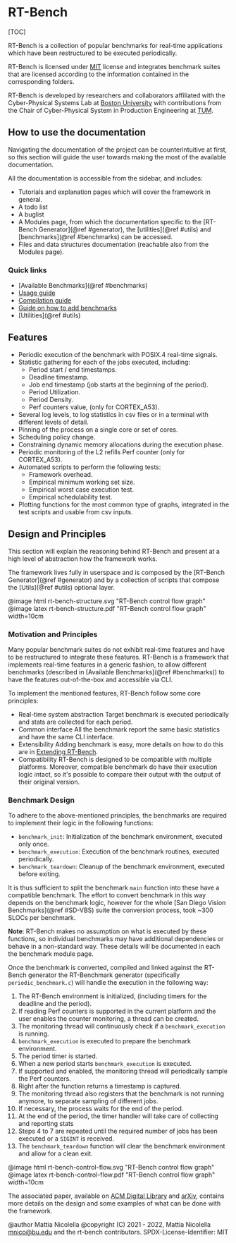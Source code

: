 RT-Bench
========

[TOC]

RT-Bench is a collection of popular benchmarks for real-time applications which
have been restructured to be executed periodically.

RT-Bench is licensed under [MIT](LICENSES/MIT.txt) license and
integrates benchmark suites that are licensed according to the information
contained in the corresponding folders.

RT-Bench is developed by researchers and collaborators affiliated with the
Cyber-Physical Systems Lab at [Boston University](https://cs-people.bu.edu/rmancuso/)
with contributions from the Chair of Cyber-Physical System in Production Engineering at [TUM](https://rtsl.cps.mw.tum.de/).

## How to use the documentation

Navigating the documentation of the project can be counterintuitive at first, so
this section will guide the user towards making the most of the available documentation.

All the documentation is accessible from the sidebar, and includes:
- Tutorials and explanation pages which will cover the framework in general.
- A todo list
- A buglist
- A Modules page, from which the documentation specific to the 
  [RT-Bench Generator](@ref #generator), the [utilities](@ref #utils) and [benchmarks](@ref #benchmarks) can be accessed.
- Files and data structures documentation (reachable also from the Modules page).

### Quick links
- [Available Benchmarks](@ref #benchmarks)
- [Usage guide](1-Usage.markdown)
- [Compilation guide](2-Building_with_the_framework.markdown)
- [Guide on how to add benchmarks](3-Extending_rt-bench.markdown)
- [Utilities](@ref #utils)

## Features

- Periodic execution of the benchmark with POSIX.4 real-time signals.
- Statistic gathering for each of the jobs executed, including:
  - Period start / end timestamps.
  - Deadline timestamp.
  - Job end timestamp (job starts at the beginning of the period).
  - Period Utilization.
  - Period Density.
  - Perf counters value, (only for CORTEX_A53).
- Several log levels, to log statistics in csv files or in a terminal with different levels of detail.
- Pinning of the process on a single core or set of cores.
- Scheduling policy change.
- Constraining dynamic memory allocations during the execution phase.
- Periodic monitoring of the L2 refills Perf counter (only for CORTEX_A53).
- Automated scripts to perform the following tests:
  - Framework overhead.
  - Empirical minimum working set size.
  - Empirical worst case execution test.
  - Empirical schedulability test.
- Plotting functions for the most common type of graphs, integrated in the test scripts and usable from csv inputs.

## Design and Principles

This section will explain the reasoning behind RT-Bench and present at a high level
of abstraction how the framework works.

The framework lives fully in userspace and is composed by the [RT-Bench Generator](@ref #generator) and by a collection of scripts that  compose the [Utils](@ref #utils) optional layer.

@image html rt-bench-structure.svg "RT-Bench control flow graph"
@image latex rt-bench-structure.pdf "RT-Bench control flow graph" width=10cm

### Motivation and Principles

Many popular benchmark suites do not exhibit real-time features and have to be
restructured to integrate these features.
RT-Bench is a framework that implements real-time features in a generic fashion, to allow different benchmarks (described in [Available Benchmarks](@ref #benchmarks))
to have the features out-of-the-box and accessible via CLI.

To implement the mentioned features, RT-Bench follow some core principles:

- Real-time system abstraction
  Target benchmark is executed periodically and stats are collected for each period.
- Common interface
  All the benchmark report the same basic statistics and have the same CLI interface.
- Extensibility
  Adding benchmark is easy, more details on how to do this are in [Extending RT-Bench](3-Extending_rt-bench.markdown).
- Compatibility
  RT-Bench is designed to be compatible with multiple platforms.
  Moreover, compatible benchmark do have their execution logic intact,
  so it's possible to compare their output with the output of their original version.

### Benchmark Design

To adhere to the above-mentioned principles, the benchmarks are required to implement their logic in the following functions:

- `benchmark_init`: Initialization of the benchmark environment, executed only once.
- `benchmark_execution`: Execution of the benchmark routines, executed periodically. 
- `benchmark_teardown`: Cleanup of the benchmark environment, executed before exiting.

It is thus sufficient to split the benchmark `main` function into these have a compatible benchmark.
The effort to convert benchmark in this way depends on the benchmark logic, however for the whole
[San Diego Vision Benchmarks](@ref #SD-VBS) suite the conversion process, took ~300 SLOCs per benchmark.

**Note**: RT-Bench makes no assumption on what is executed by these functions, 
so individual benchmarks may have additional dependencies or behave in a non-standard way.
These details will be documented in each the benchmark module page.

Once the benchmark is converted, compiled and linked against the RT-Bench generator
the RT-Benchmark generator (specifically `periodic_benchmark.c`) will handle the
execution in the following way:

1. The RT-Bench environment is initialized, (including timers for the deadline and the period).
  1. If reading Perf counters is supported in the current platform and the user 
  enables the counter monitoring, a thread can be created.
  2. The monitoring thread will continuously check if a `benchmark_execution` is running.
2. `benchmark_execution` is executed to prepare the benchmark environment.
3. The period timer is started.
4. When a new period starts `benchmark_execution` is executed.
  1. If supported and enabled, the monitoring thread will periodically sample the Perf counters.
5. Right after the function returns a timestamp is captured.
  1. The monitoring thread also registers that the benchmark is not running anymore, to separate sampling of different jobs.
6. If necessary, the process waits for the end of the period.
7. At the end of the period, the timer handler will take care of collecting and reporting stats
8. Steps 4 to 7 are repeated until the required number of jobs has been executed or a `SIGINT` is received.
9. The `benchmark_teardown` function will clear the benchmark environment and allow for a clean exit.

@image html rt-bench-control-flow.svg "RT-Bench control flow graph"
@image latex rt-bench-control-flow.pdf "RT-Bench control flow graph" width=10cm


The associated paper, available on [ACM Digital Library](https://dl.acm.org/doi/10.1145/3534879.3534888) and [arXiv](https://arxiv.org/abs/2203.11423),
contains more details on the design and some examples of what can be done with the framework.

@author Mattia Nicolella
@copyright (C) 2021 - 2022, Mattia Nicolella <mnico@bu.edu> and the rt-bench contributors.
SPDX-License-Identifier: MIT
